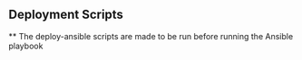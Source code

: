 ## Deployment Scripts
** The deploy-ansible scripts are made to be run before running the Ansible playbook
